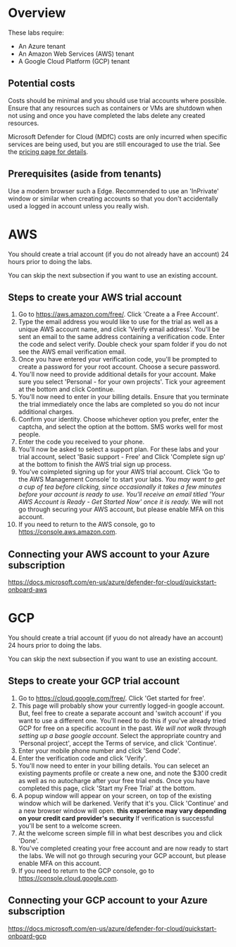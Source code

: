 # Overview
These labs require:
 - An Azure tenant
 - An Amazon Web Services (AWS) tenant
 - A Google Cloud Platform (GCP) tenant


## Potential costs
 Costs should be minimal and you should use trial accounts where possible. Ensure that any resources such as containers or VMs are shutdown when not using and once you have completed the labs delete any created resources.

 Microsoft Defender for Cloud (MDfC) costs are only incurred when specific services are being used, but you are still encouraged to use the trial. See the [pricing page for details](https://azure.microsoft.com/en-gb/pricing/details/defender-for-cloud/).
 
 ## Prerequisites (aside from tenants)
 Use a modern browser such a Edge. Recommended to use an 'InPrivate' window or similar when creating accounts so that you don't accidentally used a logged in account unless you really wish.

 # AWS
 You should create a trial account (if you do not already have an account) 24 hours prior to doing the labs.
 
 You can skip the next subsection if you want to use an existing account.
## Steps to create your AWS trial account
1. Go to https://aws.amazon.com/free/. Click 'Create a a Free Account'.
2. Type the email address you would like to use for the trial as well as a unique AWS account name, and click 'Verify email address'. You'll be sent an email to the same address containing a verification code. Enter the code and select verify. Double check your spam folder if you do not see the AWS email verification email.
3. Once you have entered your verification code, you'll be prompted to create a password for your root account. Choose a secure password.
4. You'll now need to provide additional details for your account. Make sure you select 'Personal - for your own projects'. Tick your agreement at the bottom and click Continue.
5. You'll now need to enter in your billing details. Ensure that you terminate the trial immediately once the labs are completed so you do not incur additional charges.
6. Confirm your identity. Choose whichever option you prefer, enter the captcha, and select the option at the bottom. SMS works well for most people.
7. Enter the code you received to your phone.
8. You'll now be asked to select a support plan. For these labs and your trial account, select 'Basic support - Free' and Click 'Complete sign up' at the bottom to finish the AWS trial sign up process.
9. You've coimpleted signing up for your AWS trial account. Click 'Go to the AWS Management Console' to start your labs. *You may want to get a cup of tea before clicking, since occasionally it takes a few minutes before your account is ready to use. You'll receive an email titled 'Your AWS Account is Ready - Get Started Now' once it is ready.* We will not go through securing your AWS account, but please enable MFA on this account.
10. If you need to return to the AWS console, go to https://console.aws.amazon.com.




 ## Connecting your AWS account to your Azure subscription
 https://docs.microsoft.com/en-us/azure/defender-for-cloud/quickstart-onboard-aws

 # GCP
 You should create a trial account (if yuou do not already have an account) 24 hours prior to doing the labs.

 You can skip the next subsection if you want to use an existing account.
## Steps to create your GCP trial account
1. Go to https://cloud.google.com/free/. Click 'Get started for free'.
2. This page will probably show your currently logged-in google account. But, feel free to create a separate account and 'switch account' if you want to use a different one. You'll need to do this if you've already tried GCP for free on a specific account in the past. *We will not walk through setting up a base google account*. Select the appropriate country and 'Personal project', accept the Terms of service, and click 'Continue'.
3. Enter your mobile phone number and click 'Send Code'.
4. Enter the verification code and click 'Verify'.
5. You'll now need to enter in  your billing details. You can selecet an existing payments profile or create a new one, and note the $300 credit as well as no autocharge after your free trial ends. Once you have completed this page, click 'Start my Free Trial' at the bottom.
6. A popup window will appear on your screen, on top of the existing window which will be darkened. Verify that it's you. Click 'Continue' and a new browser window will open. **this experience may vary depending on your credit card provider's security** If verification is successful you'll be sent to a welcome screen.
7. At the welcome screen simple fill in what best describes you and click 'Done'.
8. You've completed creating your free account and are now ready to start the labs. We will not go through securing your GCP account, but please enable MFA on this account.
9. If you need to return to the GCP console, go to https://console.cloud.google.com.


## Connecting your GCP account to your Azure subscription
https://docs.microsoft.com/en-us/azure/defender-for-cloud/quickstart-onboard-gcp
